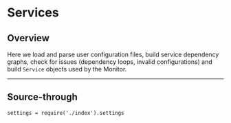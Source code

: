 Services
========

Overview
--------

Here we load and parse user configuration files, build service dependency
graphs, check for issues (dependency loops, invalid configurations) and build
`Service` objects used by the Monitor.

***

Source-through
--------------

    settings = require('./index').settings